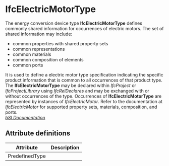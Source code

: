IfcElectricMotorType
====================
The energy conversion device type **IfcElectricMotorType** defines commonly
shared information for occurrences of electric motors. The set of shared
information may include:  
  
* common properties with shared property sets  
* common representations  
* common materials  
* common composition of elements  
* common ports  
  
It is used to define a electric motor type specification indicating the
specific product information that is common to all occurrences of that product
type. The **IfcElectricMotorType** may be declared within _IfcProject_ or
_IfcProjectLibrary_ using _IfcRelDeclares_ and may be exchanged with or
without occurrences of the type. Occurrences of **IfcElectricMotorType** are
represented by instances of _IfcElectricMotor_. Refer to the documentation at
_IfcElectricMotor_ for supported property sets, materials, composition, and
ports.  
[ _bSI
Documentation_](https://standards.buildingsmart.org/IFC/DEV/IFC4_2/FINAL/HTML/schema/ifcelectricaldomain/lexical/ifcelectricmotortype.htm)


Attribute definitions
---------------------
| Attribute      | Description   |
|----------------|---------------|
| PredefinedType |               |

